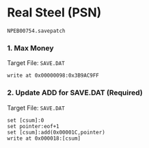 # Real Steel (PSN) 

`NPEB00754.savepatch`

### 1. Max Money

Target File: `SAVE.DAT`

```
write at 0x00000098:0x3B9AC9FF
```

### 2. Update ADD for SAVE.DAT (Required)

Target File: `SAVE.DAT`

```
set [csum]:0
set pointer:eof+1
set [csum]:add(0x00001C,pointer)
write at 0x000018:[csum]
```

